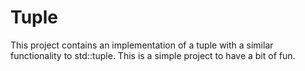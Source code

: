 # Tuple

This project contains an implementation of a tuple with a similar functionality to std::tuple.
This is a simple project to have a bit of fun. 

